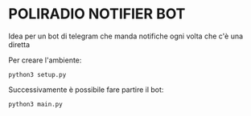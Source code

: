 # POLIRADIO NOTIFIER BOT

Idea per un bot di telegram che manda notifiche ogni volta che c'è una diretta

Per creare l'ambiente:
```
python3 setup.py
```

Successivamente è possibile fare partire il bot:

```
python3 main.py
```
